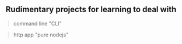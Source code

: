 <h2 align="center">Rudimentary projects for learning to deal with</h2>

  > command line "CLI"

  > http app "pure nodejs"
